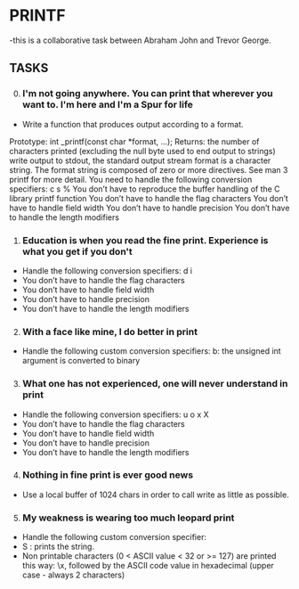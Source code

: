 # **PRINTF**
-this is a collaborative task between Abraham John and Trevor George.
## TASKS
0. ### I'm not going anywhere. You can print that wherever you want to. I'm here and I'm a Spur for life
- Write a function that produces output according to a format.

Prototype: int _printf(const char *format, ...);
Returns: the number of characters printed (excluding the null byte used to end output to strings)
write output to stdout, the standard output stream
format is a character string. The format string is composed of zero or more directives. See man 3 printf for more detail. You need to handle the following conversion specifiers:
c
s
%
You don’t have to reproduce the buffer handling of the C library printf function
You don’t have to handle the flag characters
You don’t have to handle field width
You don’t have to handle precision
You don’t have to handle the length modifiers
1. ### Education is when you read the fine print. Experience is what you get if you don't
- Handle the following conversion specifiers:
d
i
- You don’t have to handle the flag characters
- You don’t have to handle field width
- You don’t have to handle precision
- You don’t have to handle the length modifiers
2. ### With a face like mine, I do better in print
- Handle the following custom conversion specifiers:
b: the unsigned int argument is converted to binary
3. ### What one has not experienced, one will never understand in print
- Handle the following conversion specifiers:
u
o
x
X
- You don’t have to handle the flag characters
- You don’t have to handle field width
- You don’t have to handle precision
- You don’t have to handle the length modifiers
4. ### Nothing in fine print is ever good news
- Use a local buffer of 1024 chars in order to call write as little as possible.
5. ### My weakness is wearing too much leopard print
- Handle the following custom conversion specifier:
- S : prints the string.
- Non printable characters (0 < ASCII value < 32 or >= 127) are printed this way: \x, followed by the ASCII code value in hexadecimal (upper case - always 2 characters)

